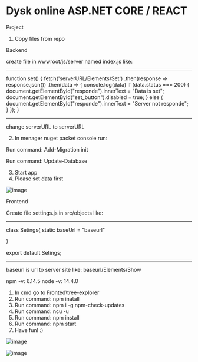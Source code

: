 # Dysk online ASP.NET CORE / REACT

Project
1.  Copy files from repo

Backend

create file in wwwroot/js/server named index.js like:

___________________________________________________________________________________________
function set() {
    fetch('serverURL/Elements/Set')
        .then(response => response.json())
        .then(data => {
            console.log(data)
            if (data.status === 200) {
                document.getElementById("responde").innerText = "Data is set";
                document.getElementById("set_button").disabled = true;
            }
            else {
                document.getElementById("responde").innerText = "Server not responde";
            }
        });
}
_____________________________________________________________________________________________

change serverURL to serverURL

2. In menager nuget packet console run: 

Run command: Add-Migration init

Run command: Update-Database

3. Start app
4. Please set data first

![image](https://user-images.githubusercontent.com/47826375/130889690-d0f1c302-386e-4d5b-a257-f1a44729659e.png)

Frontend

Create file settings.js in src/objects like:
_____________________________________
class Setings{
    static baseUrl = "baseurl"
    
}

export default Setings;
_____________________________________

baseurl is url to server site like: baseurl/Elements/Show

npm -v: 6.14.5
node -v: 14.4.0

1. In cmd go to Fronted\tree-explorer
2. Run command: npm inatall
3. Run command: npm i -g npm-check-updates
4. Run command: ncu -u
5. Run command: npm install
3. Run command: npm start
4. Have fun! :)


![image](https://user-images.githubusercontent.com/47826375/131267365-14391242-8f58-4fc7-acd2-322ab369782a.png)

![image](https://user-images.githubusercontent.com/47826375/131267612-ef25b18f-27fa-485c-ad8c-9f86d3bf26e0.png)


